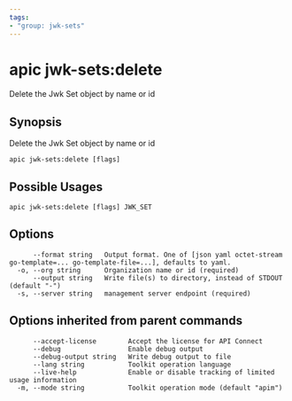 ```yaml
---
tags:
- "group: jwk-sets"
---
```

# apic jwk-sets:delete

Delete the Jwk Set object by name or id

## Synopsis

Delete the Jwk Set object by name or id

```
apic jwk-sets:delete [flags]
```

## Possible Usages

```
apic jwk-sets:delete [flags] JWK_SET
```

## Options

```
      --format string   Output format. One of [json yaml octet-stream go-template=... go-template-file=...], defaults to yaml.
  -o, --org string      Organization name or id (required)
      --output string   Write file(s) to directory, instead of STDOUT (default "-")
  -s, --server string   management server endpoint (required)
```

## Options inherited from parent commands

```
      --accept-license        Accept the license for API Connect
      --debug                 Enable debug output
      --debug-output string   Write debug output to file
      --lang string           Toolkit operation language
      --live-help             Enable or disable tracking of limited usage information
  -m, --mode string           Toolkit operation mode (default "apim")
```
